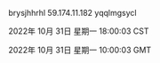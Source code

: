 brysjhhrhl 59.174.11.182 yqqlmgsycl

2022年 10月 31日 星期一 18:00:03 CST

2022年 10月 31日 星期一 10:00:03 GMT
